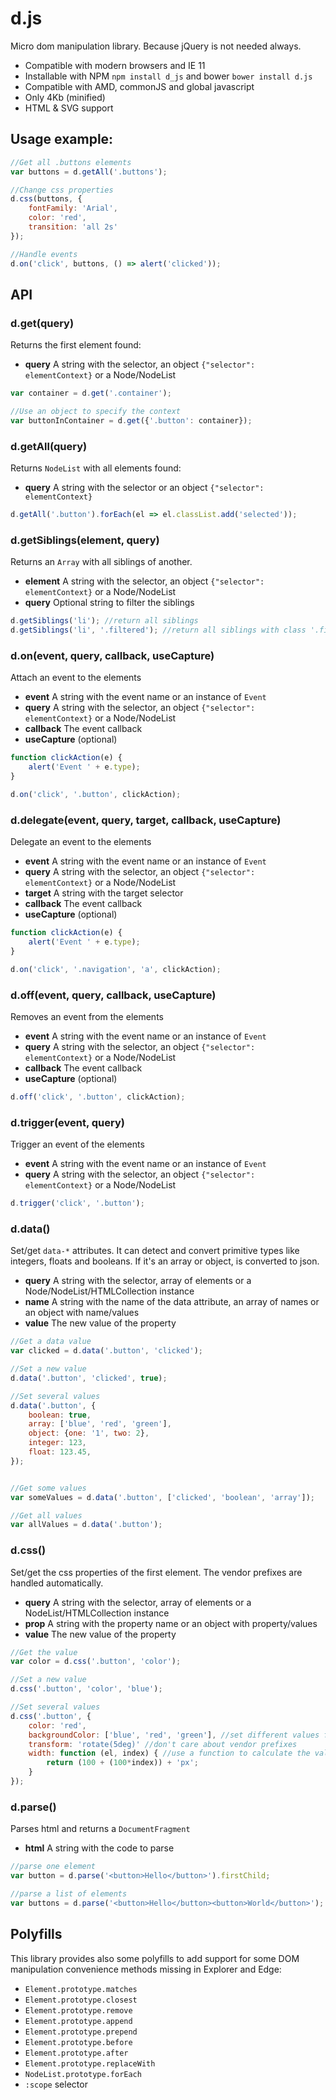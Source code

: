 # d.js

Micro dom manipulation library. Because jQuery is not needed always.

* Compatible with modern browsers and IE 11
* Installable with NPM `npm install d_js` and bower `bower install d.js`
* Compatible with AMD, commonJS and global javascript
* Only 4Kb (minified)
* HTML & SVG support

## Usage example:

```js
//Get all .buttons elements
var buttons = d.getAll('.buttons');

//Change css properties
d.css(buttons, {
	fontFamily: 'Arial',
	color: 'red',
	transition: 'all 2s'
});

//Handle events
d.on('click', buttons, () => alert('clicked'));
```

## API

### d.get(query)

Returns the first element found:

* **query** A string with the selector, an object `{"selector": elementContext}` or a Node/NodeList

```js
var container = d.get('.container');

//Use an object to specify the context
var buttonInContainer = d.get({'.button': container});
```

### d.getAll(query)

Returns `NodeList` with all elements found:

* **query** A string with the selector or an object `{"selector": elementContext}`

```js
d.getAll('.button').forEach(el => el.classList.add('selected'));
```

### d.getSiblings(element, query)

Returns an `Array` with all siblings of another.

* **element** A string with the selector, an object `{"selector": elementContext}` or a Node/NodeList
* **query** Optional string to filter the siblings

```js
d.getSiblings('li'); //return all siblings
d.getSiblings('li', '.filtered'); //return all siblings with class '.filtered'
```

### d.on(event, query, callback, useCapture)

Attach an event to the elements

* **event** A string with the event name or an instance of `Event`
* **query** A string with the selector, an object `{"selector": elementContext}` or a Node/NodeList
* **callback** The event callback
* **useCapture** (optional)

```js
function clickAction(e) {
	alert('Event ' + e.type);
}

d.on('click', '.button', clickAction);
```

### d.delegate(event, query, target, callback, useCapture)

Delegate an event to the elements

* **event** A string with the event name or an instance of `Event`
* **query** A string with the selector, an object `{"selector": elementContext}` or a Node/NodeList
* **target** A string with the target selector
* **callback** The event callback
* **useCapture** (optional)

```js
function clickAction(e) {
	alert('Event ' + e.type);
}

d.on('click', '.navigation', 'a', clickAction);
```

### d.off(event, query, callback, useCapture)

Removes an event from the elements

* **event** A string with the event name or an instance of `Event`
* **query** A string with the selector, an object `{"selector": elementContext}` or a Node/NodeList
* **callback** The event callback
* **useCapture** (optional)

```js
d.off('click', '.button', clickAction);
```

### d.trigger(event, query)

Trigger an event of the elements

* **event** A string with the event name or an instance of `Event`
* **query** A string with the selector, an object `{"selector": elementContext}` or a Node/NodeList

```js
d.trigger('click', '.button');
```

### d.data()

Set/get `data-*` attributes. It can detect and convert primitive types like integers, floats and booleans. If it's an array or object, is converted to json.

* **query** A string with the selector, array of elements or a Node/NodeList/HTMLCollection instance
* **name** A string with the name of the data attribute, an array of names or an object with name/values
* **value** The new value of the property

```js
//Get a data value
var clicked = d.data('.button', 'clicked');

//Set a new value
d.data('.button', 'clicked', true);

//Set several values
d.data('.button', {
	boolean: true,
	array: ['blue', 'red', 'green'],
	object: {one: '1', two: 2},
	integer: 123,
	float: 123.45,
});


//Get some values
var someValues = d.data('.button', ['clicked', 'boolean', 'array']);

//Get all values
var allValues = d.data('.button');
```

### d.css()

Set/get the css properties of the first element. The vendor prefixes are handled automatically.

* **query** A string with the selector, array of elements or a NodeList/HTMLCollection instance
* **prop** A string with the property name or an object with property/values
* **value** The new value of the property

```js
//Get the value
var color = d.css('.button', 'color');

//Set a new value
d.css('.button', 'color', 'blue');

//Set several values
d.css('.button', {
	color: 'red',
	backgroundColor: ['blue', 'red', 'green'], //set different values for each element
	transform: 'rotate(5deg)' //don't care about vendor prefixes
	width: function (el, index) { //use a function to calculate the value for each element
		return (100 + (100*index)) + 'px';
	}
});
```

### d.parse()

Parses html and returns a `DocumentFragment`

* **html** A string with the code to parse

```js
//parse one element
var button = d.parse('<button>Hello</button>').firstChild;

//parse a list of elements
var buttons = d.parse('<button>Hello</button><button>World</button>');
```

## Polyfills

This library provides also some polyfills to add support for some DOM manipulation convenience methods missing in Explorer and Edge:

* `Element.prototype.matches`
* `Element.prototype.closest`
* `Element.prototype.remove`
* `Element.prototype.append`
* `Element.prototype.prepend`
* `Element.prototype.before`
* `Element.prototype.after`
* `Element.prototype.replaceWith`
* `NodeList.prototype.forEach`
* `:scope` selector

